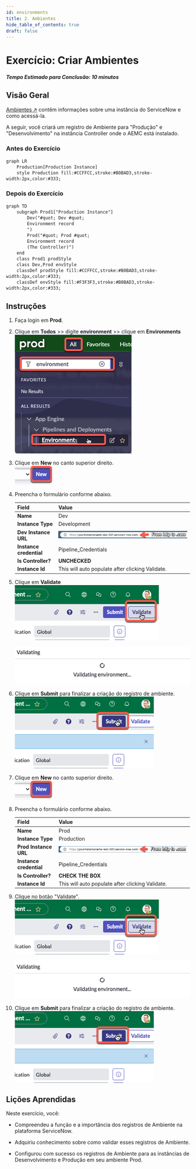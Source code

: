 ```yaml
---
id: environments
title: 2. Ambientes
hide_table_of_contents: true
draft: false
---
```


# Exercício: Criar Ambientes

##### Tempo Estimado para Conclusão: 10 minutos

## Visão Geral

[Ambientes ↗](https://docs.servicenow.com/csh?topicname=config-pipeline-environments.html&version=latest) contêm informações sobre uma instância do ServiceNow e como acessá-la.

A seguir, você criará um registro de Ambiente para "Produção" e "Desenvolvimento" na instância Controller onde o AEMC está instalado.


### Antes do Exercício
``` mermaid
graph LR
    Production[Production Instance]
    style Production fill:#CCFFCC,stroke:#B0BAD3,stroke-width:2px,color:#333;
```

### Depois do Exercício
``` mermaid
graph TD
    subgraph Prod1["Production Instance"]
        Dev("#quot; Dev #quot;
        Environment record
        ‎")
        Prod("#quot; Prod #quot;
        Environment record
        (The Controller)")
    end
    class Prod1 prodStyle
    class Dev,Prod envStyle
    classDef prodStyle fill:#CCFFCC,stroke:#B0BAD3,stroke-width:2px,color:#333;
    classDef envStyle fill:#F3F3F3,stroke:#B0BAD3,stroke-width:2px,color:#333;
```

## Instruções

1. Faça login em **Prod**.

2. Clique em **Todos** >> digite **environment** >> clique em **Environments**  
    ![relative](/img/lab-aemc/2023-06-30-15-17-33.png)

3. Clique em **New** no canto superior direito.  
    ![relative](/img/lab-aemc/2023-06-30-15-19-10.png)

4. Preencha o formulário conforme abaixo.

    |Field | Value 
    |---|---
    |**Name** | Dev
    |**Instance Type** | Development 
    |**Dev Instance URL** | ![](/img/lab-aemc/2023-08-10-12-53-04.png)
    |**Instance credential** | Pipeline_Credentials 
    |**Is Controller?** | **UNCHECKED**
    |**Instance Id** | This will auto populate after clicking Validate. 

5. Clique em **Validate**  
    ![relative](/img/lab-aemc/2023-07-11-15-38-49.png)

    ![relative](/img/lab-aemc/2023-07-11-15-14-18.png)

6. Clique em **Submit** para finalizar a criação do registro de ambiente.  
    ![relative](/img/lab-aemc/2023-07-11-15-37-58.png)

7. Clique em **New** no canto superior direito.  
    ![relative](/img/lab-aemc/2023-06-30-15-19-10.png)

8. Preencha o formulário conforme abaixo.

    |Field | Value 
    |---|---
    |**Name** | Prod 
    |**Instance Type** | Production 
    |**Prod Instance URL** | ![](/img/lab-aemc/2023-08-10-13-17-01.png)
    |**Instance credential** | Pipeline_Credentials 
    |**Is Controller?** | **CHECK THE BOX**
    |**Instance Id** | This will auto populate after clicking Validate. 


9. Clique no botão "Validate".  
    ![relative](/img/lab-aemc/2023-07-11-15-38-49.png)

    ![relative](/img/lab-aemc/2023-07-11-15-14-18.png)

10. Clique em **Submit** para finalizar a criação do registro de ambiente.  
    ![relative](/img/lab-aemc/2023-07-11-15-37-58.png)

## Lições Aprendidas

Neste exercício, você:

- Compreendeu a função e a importância dos registros de Ambiente na plataforma ServiceNow.

- Adquiriu conhecimento sobre como validar esses registros de Ambiente.

- Configurou com sucesso os registros de Ambiente para as instâncias de Desenvolvimento e Produção em seu ambiente Prod.